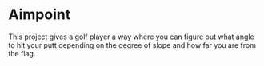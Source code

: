 # Aimpoint
This project gives a golf player a way where you can figure out what angle to hit your putt depending on the degree of slope and how far you are from the flag.
